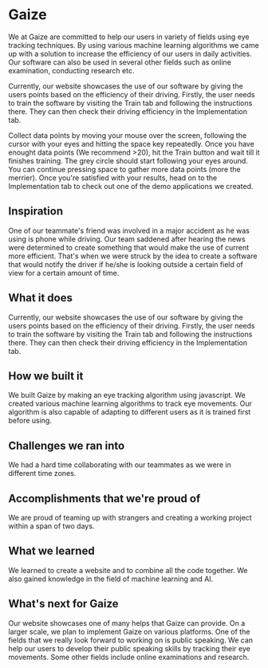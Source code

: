 # Gaize
We at Gaize are committed to help our users in variety of fields using eye tracking techniques. By using various machine learning algorithms we came up with a solution to increase the efficiency of our users in daily activities. Our software can also be used in several other fields such as online examination, conducting research etc.

Currently, our website showcases the use of our software by giving the users points based on the efficiency of their driving. Firstly, the user needs to train the software by visiting the Train tab and following the instructions there. They can then check their driving efficiency in the Implementation tab.

Collect data points by moving your mouse over the screen, following the cursor with your eyes and hitting the space key repeatedly. Once you have enought data points (We recommend >20), hit the Train button and wait till it finishes training. The grey circle should start following your eyes around. You can continue pressing space to gather more data points (more the merrier). Once you're satisfied with your results, head on to the Implementation tab to check out one of the demo applications we created.
## Inspiration
One of our teammate's friend was involved in a major accident as he was using is phone while driving. Our team saddened after hearing the news were determined to create something that would make the use of current more efficient. That's when we were struck by the idea to create a software that would notify the driver if he/she is looking outside a certain field of view for a certain amount of time. 
## What it does
Currently, our website showcases the use of our software by giving the users points based on the efficiency of their driving. Firstly, the user needs to train the software by visiting the Train tab and following the instructions there. They can then check their driving efficiency in the Implementation tab.
## How we built it
We built Gaize by making an eye tracking algorithm using javascript. We created various machine learning algorithms to track eye movements. Our algorithm is also capable of adapting to different users as it is trained first before using.
## Challenges we ran into
We had a hard time collaborating with our teammates as we were in different time zones. 
## Accomplishments that we're proud of
We are proud of teaming up with strangers and creating a working project within a span of two days.
## What we learned
We learned to create a website and to combine all the code together. We also gained knowledge in the field of machine learning and AI.
## What's next for Gaize
Our website showcases one of many helps that Gaize can provide. On a larger scale, we plan to implement Gaize on various platforms. One of the fields that we really look forward to working on is public speaking. We can help our users to develop their public speaking skills by tracking their eye movements. Some other fields include online examinations and research.
